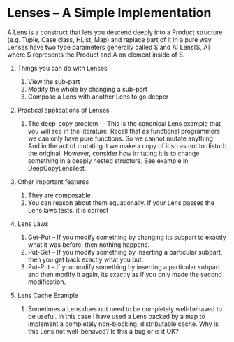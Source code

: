 # Lenses – A Simple Implementation

A Lens is a construct that lets you descend deeply into a  Product structure (e.g. Tuple, Case class, HList, Map) 
and replace part of it in a pure way. Lenses have two type parameters generally called S and A: Lens[S, A] where S 
represents the Product and A an element inside of S. 

1. Things you can do with Lenses
    1. View the sub-part
    1. Modify the whole by changing a sub-part
    1. Compose a Lens with another Lens to go deeper
1. Practical applications of Lenses
    1. The deep-copy problem -- This is the canonical Lens example that you will see in the literature. Recall that as 
    functional programmers we can only have pure functions.  So we cannot mutate anything.  And in the act of mutating it 
    we make a copy of it so as not to disturb the original.  However, consider how irritating it is to change something in 
    a deeply nested structure.  See example in DeepCopyLensTest.
    
1. Other important features 
    1. They are composable
    2. You can reason about them equationally.  If your Lens passes the Lens laws tests, it is correct
1. Lens Laws
    1. Get-Put – If you modify something by changing its subpart to exactly what it was before, then nothing happens.
    1. Put-Get – If you modify something by inserting a particular subpart,  then you get back exactly what you put.
    1. Put-Put – If you modify something by inserting a particular subpart and then modify it again,  its exactly as if you only made the second modification.
1. Lens Cache Example
    1. Sometimes a Lens does not need to be completely well-behaved to be useful.  In this case I have
    used a Lens backed by a map to implement a completely non-blocking, distributable  cache.  Why is this Lens not well-behaved?
    Is this a bug or is it OK?  